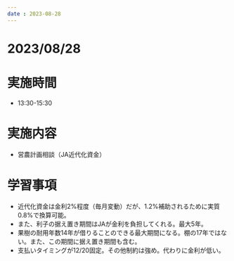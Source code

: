 ```yaml
---
date : 2023-08-28
---
```


# 2023/08/28

# 実施時間
- 13:30-15:30

# 実施内容
- 営農計画相談（JA近代化資金）

# 学習事項
- 近代化資金は金利2%程度（毎月変動）だが、1.2%補助されるために実質0.8%で換算可能。
- また、利子の据え置き期間はJAが金利を負担してくれる。最大5年。
- 果樹の耐用年数14年が借りることのできる最大期間になる。棚の17年ではない。また、この期間に据え置き期間も含む。
- 支払いタイミングが12/20固定。その他制約は強め。代わりに金利が低い。